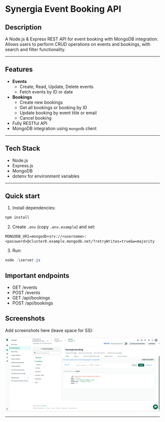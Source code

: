 # Synergia Event Booking API

## Description
A Node.js & Express REST API for event booking with MongoDB integration.  
Allows users to perform CRUD operations on events and bookings, with search and filter functionality.

---

## Features
- **Events**
  - Create, Read, Update, Delete events
  - Fetch events by ID or date
- **Bookings**
  - Create new bookings
  - Get all bookings or booking by ID
  - Update booking by event title or email
  - Cancel booking
- Fully RESTful API
- MongoDB integration using `mongodb` client

---

## Tech Stack
- Node.js
- Express.js
- MongoDB
- dotenv for environment variables

---

## Quick start

1. Install dependencies:

```powershell
npm install
```

2. Create `.env` (copy `.env.example`) and set:

```
MONGODB_URI=mongodb+srv://<username>:<password>@cluster0.example.mongodb.net/?retryWrites=true&w=majority
```

3. Run:

```powershell
node .\server.js
```

## Important endpoints

- GET /events
- POST /events
- GET /api/bookings
- POST /api/bookings

## Screenshots

Add screenshots here (leave space for SS):

![alt text](image.png)

---

